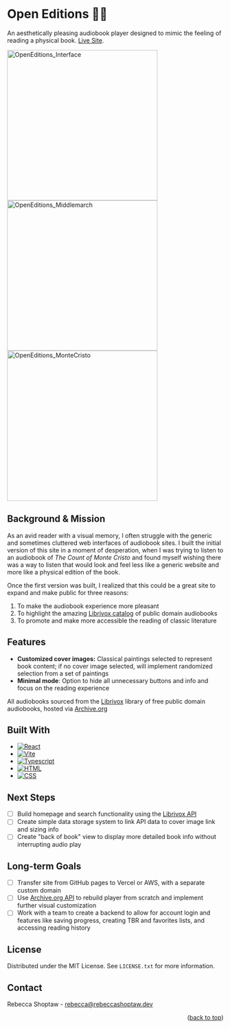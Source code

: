 # Open Editions 📖✨
An aesthetically pleasing audiobook player designed to mimic the feeling of reading a physical book. [Live Site](https://rebeccashoptaw.dev/open-editions/).

<img width="350px" alt="OpenEditions_Interface" src="https://github.com/rebecca-shoptaw/open-editions/assets/140550988/4379aed8-72a1-47e8-a4fd-545f31896125">
<img width="350px" alt="OpenEditions_Middlemarch" src="https://github.com/rebecca-shoptaw/open-editions/assets/140550988/7e81d5f9-a511-4554-8323-ef3628007fea">
<img width="350px" alt="OpenEditions_MonteCristo" src="https://github.com/rebecca-shoptaw/open-editions/assets/140550988/563459f9-3985-4d53-a5f3-9b5c76630f47">

## Background & Mission
As an avid reader with a visual memory, I often struggle with the generic and sometimes cluttered web interfaces of audiobook sites. I built the initial version of this site in a moment of desperation, when I was trying to listen to an audiobook of *The Count of Monte Cristo* and found myself wishing there was a way to listen that would look and feel less like a generic website and more like a physical edition of the book. 

Once the first version was built, I realized that this could be a great site to expand and make public for three reasons:
1. To make the audiobook experience more pleasant
2. To highlight the amazing [Librivox catalog](https://librivox.org/) of public domain audiobooks
3. To promote and make more accessible the reading of classic literature

## Features
- **Customized cover images:** Classical paintings selected to represent book content; if no cover image selected, will implement randomized selection from a set of paintings
- **Minimal mode**: Option to hide all unnecessary buttons and info and focus on the reading experience

All audiobooks sourced from the [Librivox](https://librivox.org/) library of free public domain audiobooks, hosted via [Archive.org](https://archive.org/)


## Built With
- [![React][React-icon]][React-url]
- [![Vite][Vite-icon]][Vite-url]
- [![Typescript][TS-icon]][TS-url]
- [![HTML][HTML-icon]][HTML-url]
- [![CSS][CSS-icon]][CSS-url]

## Next Steps
- [ ] Build homepage and search functionality using the [Librivox API](https://librivox.org/api/info)
- [ ] Create simple data storage system to link API data to cover image link and sizing info
- [ ] Create "back of book" view to display more detailed book info without interrupting audio play

## Long-term Goals
- [ ] Transfer site from GitHub pages to Vercel or AWS, with a separate custom domain
- [ ] Use [Archive.org API](https://archive.org/developers/index.html) to rebuild player from scratch and implement further visual customization
- [ ] Work with a team to create a backend to allow for account login and features like saving progress, creating TBR and favorites lists, and accessing reading history

## License

Distributed under the MIT License. See `LICENSE.txt` for more information.

## Contact
Rebecca Shoptaw - [rebecca@rebeccashoptaw.dev](mailto:rebecca@rebeccashoptaw.dev) 

<p align="right">(<a href="#readme-top">back to top</a>)</p>


<!-- Links and Icons --> 
[React-icon]: https://img.shields.io/badge/React-20232A?style=for-the-badge&logo=react&logoColor=61DAFB
[React-url]: https://react.dev/
[Vite-icon]: https://img.shields.io/badge/-Vite-20232A?style=for-the-badge&logo=vite&logoColor=646CFF
[Vite-url]: https://vitejs.dev/
[TS-icon]: https://img.shields.io/badge/-Typescript-20232A?style=for-the-badge&logo=typescript&logoColor=3178C6
[TS-url]: https://www.typescriptlang.org/
[HTML-icon]: https://img.shields.io/badge/-HTML5-20232A?style=for-the-badge&logo=html5&logoColor=E34F26
[HTML-url]: https://www.w3schools.com/html/
[CSS-icon]: https://img.shields.io/badge/-CSS3-20232A?style=for-the-badge&logo=css3&logoColor=1572B6
[CSS-url]: https://www.w3schools.com/css/




